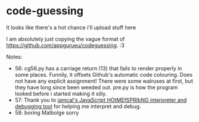# code-guessing
It looks like there's a hot chance i'll upload stuff here

I am absolutely just copying the vague format of https://github.com/appgurueu/codeguessing.
:3

Notes:
* 56: cg56.py has a carriage return (13) that fails to render properly in some places.  Funnily, it offsets Github's automatic code colouring.  Does not have any explicit assignment!  There were some walruses at first, but they have long since been weeded out.  pre.py is how the program looked before i started making it silly.
* 57: Thank you to [iamcal's JavaScript HOtMEfSPRIbNG interpreter and debugging tool](https://github.com/iamcal/homespring.js) for helping me interpret and debug.
* 58: boring Malbolge sorry
